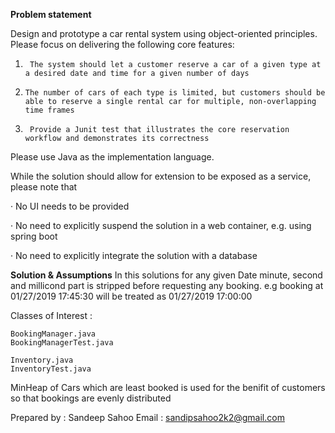 **Problem statement**

Design and prototype a car rental system using object-oriented principles. Please focus on delivering the following core features:

1.      The system should let a customer reserve a car of a given type at a desired date and time for a given number of days

2.     The number of cars of each type is limited, but customers should be able to reserve a single rental car for multiple, non-overlapping time frames

3.      Provide a Junit test that illustrates the core reservation workflow and demonstrates its correctness

Please use Java as the implementation language.

While the solution should allow for extension to be exposed as a service, please note that

·        No UI needs to be provided

·        No need to explicitly suspend the solution in a web container, e.g. using spring boot

·        No need to explicitly integrate the solution with a database

**Solution & Assumptions**
In this solutions for any given Date minute, second and millicond part is stripped before requesting any booking.
e.g booking at 01/27/2019 17:45:30 will be treated as 01/27/2019 17:00:00

Classes of Interest :

    BookingManager.java
    BookingManagerTest.java

    Inventory.java
    InventoryTest.java

MinHeap of Cars which are least booked is used for the benifit of customers so that bookings are evenly distributed

Prepared by : Sandeep Sahoo Email : sandipsahoo2k2@gmail.com
